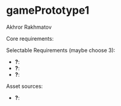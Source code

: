 # gamePrototype1

Akhror Rakhmatov

Core requirements:


Selectable Requirements (maybe choose 3):
- **?**: 
- **?**: 
- **?**: 

Asset sources:
- **?**: 
